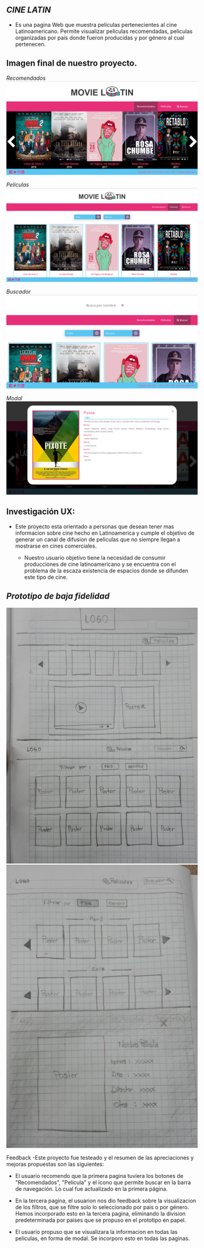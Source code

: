 ## *CINE LATIN*

 - Es una pagina Web que muestra peliculas pertenecientes al cine
   Latinoamericano. Permite visualizar peliculas
   recomendadas, peliculas organizadas por pais donde fueron producidas
   y por género al cual pertenecen.

## Imagen final de nuestro proyecto.

*Recomendados*
<img src="src/img/recomendados.png" alt="recomendados" />

*Películas*
<img src="src/img/peliculas.png" alt="peliculas" />

*Buscador*
<img src="src/img/buscar.png" alt="buscador" />

*Modal*
<img src="src/img/modal.png" alt="modal"/>

## Investigación UX:
  - Este proyecto esta orientado a personas que desean tener mas informacion sobre cine hecho en Latinoamerica y cumple el objetivo de generar un canal de difusion de peliculas que no siempre llegan a mostrarse en cines comerciales.
  
    - Nuestro usuario objetivo tiene la necesidad de consumir producciones de cine latinoamericano y se encuentra con el problema de la escaza existencia de espacios donde se difunden este tipo de cine.
    

## *Prototipo de baja fidelidad*

<img src="src/img/1.jpeg" alt="prototipo 1"/>

<img src="src/img/2.jpeg" alt="prototipo 2"/>

Feedback 
-Este proyecto fue testeado y el resumen de las apreciaciones y mejoras propuestas son las siguientes:

- El usuario recomendo que la primera pagina tuviera los botones de "Recomendados", "Pelicula" y el icono que permite buscar en la barra de navegación. 
Lo cual fue actualizado en la primera página.

- En la tercera pagina, el usuarion nos dio feedback sobre la visualizacion de los filtros, que se filtre solo lo seleccionado por pais o por género.
Hemos incorporado esto en la tercera pagina, eliminando la division predeterminada por paises que se propuso en el prototipo en papel.

- El usuario propuso que se visualizara la informacion en todas las peliculas, en forma de modal. 
Se incorporo esto en todas las paginas.